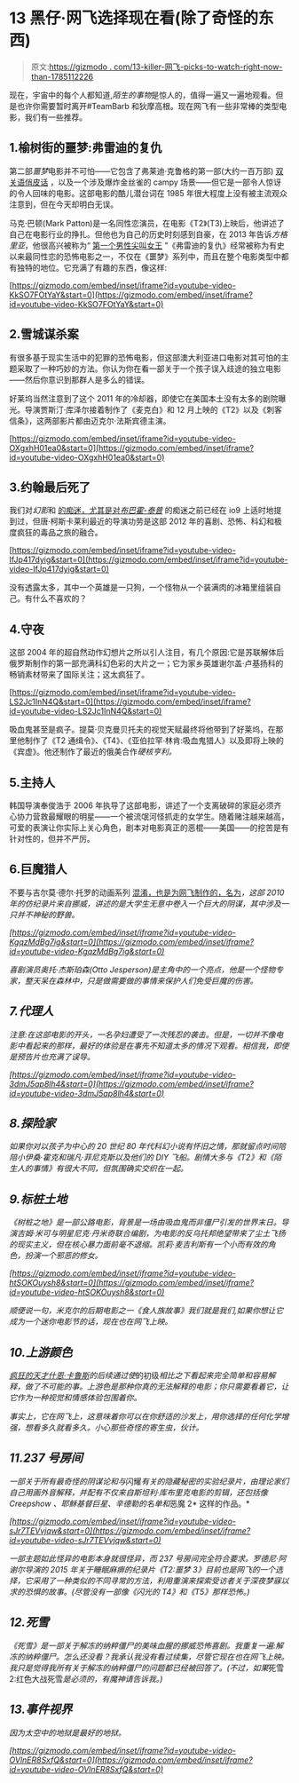 # 13 黑仔·网飞选择现在看(除了奇怪的东西)

> 原文:[https://gizmodo . com/13-killer-网飞-picks-to-watch-right-now-than-1785112226](https://gizmodo.com/13-killer-netflix-picks-to-watch-right-now-other-than-1785112226)

现在，宇宙中的每个人都知道,*陌生的事物*是惊人的，值得一遍又一遍地观看。但是也许你需要暂时离开#TeamBarb 和狄摩高根。现在网飞有一些非常棒的类型电影，我们有一些推荐。

## 1.榆树街的噩梦:弗雷迪的复仇

第二部*噩梦*电影并不可怕——它包含了弗莱迪·克鲁格的第一部(大约一百万部) [双关语俏皮话](http://io9.gizmodo.com/the-exact-moment-when-freddy-krueger-stopped-being-scar-1682670969#_ga=1.197168623.1781268782.1460065920) ，以及一个涉及爆炸金丝雀的 campy 场景——但它是一部令人惊讶的令人回味的电影。这部电影的酷儿潜台词在 1985 年很大程度上没有被主流观众注意到，但在今天却明白无误。

马克·巴顿(Mark Patton)是一名同性恋演员，在电影《T2》(T3)上映后，他讲述了自己在电影行业的挣扎。但他也为自己的历史时刻感到自豪，在 2013 年告诉*方格里亚*，他很高兴被称为“ [第一个男性尖叫女王](http://www.fangoria.com/new/qa-mark-patton-reflects-on-freddys-revenge-and-more/) ”《弗雷迪的复仇》经常被称为有史以来最同性恋的恐怖电影之一，不仅在《噩梦》系列中，而且在整个电影类型中都有独特的地位。它充满了有趣的东西，像这样:

 [https://gizmodo.com/embed/inset/iframe?id=youtube-video-KkSO7FOtYaY&start=0](https://gizmodo.com/embed/inset/iframe?id=youtube-video-KkSO7FOtYaY&start=0) 

## 2.雪城谋杀案

有很多基于现实生活中的犯罪的恐怖电影，但这部澳大利亚进口电影对其可怕的主题采取了一种巧妙的方法。你认为你在看一部关于一个孩子误入歧途的独立电影——然后你意识到那群人是多么的错误。

好莱坞当然注意到了这个 2011 年的冷却器，即使它在美国本土没有太多的剧院曝光。导演贾斯汀·库泽尔接着制作了《麦克白》和 12 月上映的《T2》以及《刺客信条》，这两部影片都由迈克尔·法斯宾德主演。

 [https://gizmodo.com/embed/inset/iframe?id=youtube-video-OXgxhH01ea0&start=0](https://gizmodo.com/embed/inset/iframe?id=youtube-video-OXgxhH01ea0&start=0) 

## 3.约翰最后死了

我们对*幻影*和 [的痴迷，尤其是对*布巴霍-泰普*](http://io9.gizmodo.com/why-bubba-ho-tep-may-be-the-most-perfect-b-movie-ever-m-1782435864) 的痴迷之前已经在 io9 上适时地提到过，但唐·柯斯卡莱利最近的导演功劳是这部 2012 年的喜剧、恐怖、科幻和极度疯狂的毒品之旅的融合。

 [https://gizmodo.com/embed/inset/iframe?id=youtube-video-IfJp417dyig&start=0](https://gizmodo.com/embed/inset/iframe?id=youtube-video-IfJp417dyig&start=0) 

没有透露太多，其中一个英雄是一只狗，一个怪物从一个装满肉的冰箱里组装自己。有什么不喜欢的？

## 4.守夜

这部 2004 年的超自然动作幻想片之所以引人注目，有几个原因:它是苏联解体后俄罗斯制作的第一部充满科幻色彩的大片之一；它为家乡英雄谢尔盖·卢基扬科的畅销素材带来了国际关注；这太疯狂了。

 [https://gizmodo.com/embed/inset/iframe?id=youtube-video-LS2Jc1InN4Q&start=0](https://gizmodo.com/embed/inset/iframe?id=youtube-video-LS2Jc1InN4Q&start=0) 

吸血鬼甚至是疯子。提莫·贝克曼贝托夫的视觉天赋最终将他带到了好莱坞，在那里他制作了《T2 通缉令》、《T4》、《亚伯拉罕·林肯:吸血鬼猎人》以及即将上映的《宾虚》。他还制作了最近的俄美合作*硬核亨利。*

## 5.主持人

韩国导演奉俊浩于 2006 年执导了这部电影，讲述了一个支离破碎的家庭必须齐心协力营救最耀眼的明星——一个被流氓河怪抓走的女学生。随着赌注越来越高，可爱的表演让你实际上关心角色，剧本对电影真正的恶棍——美国——的挖苦是有针对性的，但并不严厉。

## 6.巨魔猎人

不要与吉尔莫·德尔·托罗的动画系列 [混淆，也是为网飞制作的，名为](http://io9.gizmodo.com/heres-the-first-image-from-guillermo-del-toros-netflix-1769464243)*，这部 2010 年的仿纪录片来自挪威，讲述的是大学生无意中卷入一个巨大的阴谋，其中涉及一只并不神秘的野兽。*

 *[https://gizmodo.com/embed/inset/iframe?id=youtube-video-KgqzMdBg7ig&start=0](https://gizmodo.com/embed/inset/iframe?id=youtube-video-KgqzMdBg7ig&start=0)* 

*喜剧演员奥托·杰斯珀森(Otto Jesperson)是主角中的一个亮点，他是一个怪物专家，整天呆在森林中，只是做需要做的事情来保护人们免受巨魔的伤害。*

## *7.代理人*

*注意:在这部电影的开头，一名孕妇遭受了一次残忍的袭击。但是，一切并不像电影中看起来的那样，最好的体验是在事先不知道太多的情况下观看。相信我，即使是预告片也充满了误导。*

 *[https://gizmodo.com/embed/inset/iframe?id=youtube-video-3dmJ5ap8lh4&start=0](https://gizmodo.com/embed/inset/iframe?id=youtube-video-3dmJ5ap8lh4&start=0)* 

## *8.探险家*

*如果你对以孩子为中心的 20 世纪 80 年代科幻小说有怀旧之情，那就留点时间陪陪小伊桑·霍克和瑞凡·菲尼克斯以及他们的 DIY 飞船。剧情大多与《T2》和《陌生人的事情》有很大不同，但氛围确实交织在一起。*

## *9.标桩土地*

*《树桩之地》是一部公路电影，背景是一场由吸血鬼而非僵尸引发的世界末日。导演吉姆·米可与明星尼克·丹米奇联合编剧，为电影的反乌托邦绝望带来了尘土飞扬的现实主义，但在核心暴力面前毫不退缩。凯莉·麦吉利斯有一个小而有效的角色，扮演一个邪恶的修女。*

 *[https://gizmodo.com/embed/inset/iframe?id=youtube-video-htSOKOuysh8&start=0](https://gizmodo.com/embed/inset/iframe?id=youtube-video-htSOKOuysh8&start=0)* 

*顺便说一句，米克尔的后期电影之一《食人族故事》*我们就是我们*,如果你想让它成为一个迷你电影节的话，现在也在网飞上映。*

## *10.上游颜色*

*[疯狂的天才什恩·卡鲁斯](http://io9.gizmodo.com/how-shane-carruths-upstream-color-explains-your-dysfun-465799671)*的后续*通过使*的初级*相比之下看起来完全简单和容易解释，做了不可能的事。*上游色*是那种你真的无法解释的电影；你只需要看着它，让它作为一种视觉和情感体验包围着你。*

*事实上，它在网飞上，这意味着你可以在你舒适的沙发上，用你选择的任何化学增强，想看多久就看多久。小心那些奇怪的寄生虫，伙计。* 

## *11.237 号房间*

*一部关于所有最奇怪的阴谋论和与*闪耀*有关的隐藏秘密的实验纪录片，由理论家们自己用画外音解释，并配有不仅来自斯坦利·库布里克电影的剪辑，还包括像 *Creepshow* 、*耶稣基督巨星*、*辛德勒的名单*和*恶魔 2* 这样的作品。*

 *[https://gizmodo.com/embed/inset/iframe?id=youtube-video-sJr7TEVvjqw&start=0](https://gizmodo.com/embed/inset/iframe?id=youtube-video-sJr7TEVvjqw&start=0)* 

*一部主题如此怪异的电影本身就很怪异，而 237 号房间完全符合要求。罗德尼·阿谢尔导演的 2015 年关于睡眠麻痹的纪录片《T2:噩梦 3》目前也是网飞的一个选择，它采用了一种类似的不同寻常的方法，利用重演来探索受访者关于深夜梦寐以求的恐惧的故事。(尽管没有一部像《闪光的 T4》和《T5》那样恐怖。)*

## *12.死雪*

*《死雪》是一部关于解冻的纳粹僵尸的美味血腥的挪威恐怖喜剧。我重复一遍:解冻的纳粹僵尸。怎么还没看？我承认我没有看过续集，尽管它现在也在网飞上映。我只是觉得我所有关于解冻的纳粹僵尸的问题都已经被回答了。(不过，如果*死雪 2:红色大战死雪*是必须的，有魔神请告诉我。)* 

## *13.事件视界*

*因为太空中的地狱是最好的地狱。*

 *[https://gizmodo.com/embed/inset/iframe?id=youtube-video-OVlnER8SxfQ&start=0](https://gizmodo.com/embed/inset/iframe?id=youtube-video-OVlnER8SxfQ&start=0)*